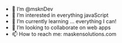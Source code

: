 - 👋  I’m @msknDev
- 👀 I’m interested in everything javaScript
- 🌱 I’m currently learning ... everything I can!
- 💞️ I’m looking to collaborate on web apps
- 📫 How to reach me: maskensolutions.com


